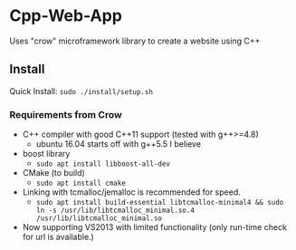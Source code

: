 # Cpp-Web-App

Uses "crow" microframework library to create a website using C++

## Install

Quick Install: `sudo ./install/setup.sh`

### Requirements from Crow

* C++ compiler with good C++11 support (tested with g++>=4.8)
  * ubuntu 16.04 starts off with g++5.5 I believe
* boost library
  * `sudo apt install libboost-all-dev`
* CMake (to build)
  * `sudo apt install cmake`
* Linking with tcmalloc/jemalloc is recommended for speed.
  * `sudo apt install build-essential libtcmalloc-minimal4 && sudo ln -s /usr/lib/libtcmalloc_minimal.so.4 /usr/lib/libtcmalloc_minimal.so`
* Now supporting VS2013 with limited functionality (only run-time check for url is available.)
